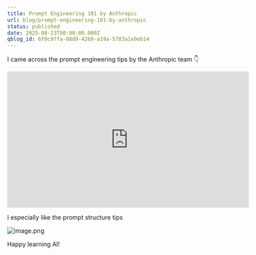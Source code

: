 ```yaml
---
title: Prompt Engineering 101 by Anthropic
url: blog/prompt-engineering-101-by-anthropic
status: published
date: 2025-08-23T00:00:00.000Z
qblog_id: 6f0c9ffa-08d9-4269-a19a-5783a1e9eb14
---
```


I came across the prompt engineering tips by the Anthropic team 👇

<iframe width="560" height="315" src="https://www.youtube-nocookie.com/embed/ysPbXH0LpIE?si=1VsKca63OnDDsFUm" title="YouTube video player" frameborder="0" allow="accelerometer; autoplay; clipboard-write; encrypted-media; gyroscope; picture-in-picture; web-share" referrerpolicy="strict-origin-when-cross-origin" allowfullscreen></iframe>

I especially like the prompt structure tips

![image.png](https://images.nesin.io/f_auto,q_auto/qblog/AIEngineerGuide/2025-08/mxak9zy1voyab1pvaxxv)

Happy learning AI!